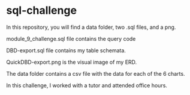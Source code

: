 # sql-challenge

In this repository, you will find a data folder, two .sql files, and a png.

module_9_challenge.sql file contains the query code

DBD-export.sql file contains my table schemata.

QuickDBD-export.png is the visual image of my ERD.

The data folder contains a csv file with the data for each of the 6 charts. 

In this challenge, I worked with a tutor and attended office hours.
